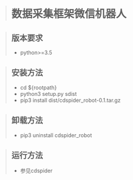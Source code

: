 ># 数据采集框架微信机器人

>## 版本要求
>* python>=3.5

>## 安装方法
>* cd ${rootpath}
>* python3 setup.py sdist
>* pip3 install dist/cdspider_robot-0.1.tar.gz

>## 卸载方法
>* pip3 uninstall cdspider_robot

>## 运行方法
>* 参见cdspider